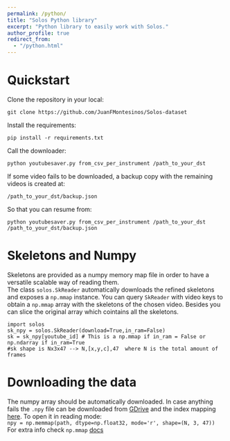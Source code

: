 ```yaml
---
permalink: /python/
title: "Solos Python library"
excerpt: "Python library to easily work with Solos."
author_profile: true
redirect_from: 
  - "/python.html"
---
```


# Quickstart  
Clone the repository in your local: 
```
git clone https://github.com/JuanFMontesinos/Solos-dataset
```
Install the requirements:
```
pip install -r requirements.txt
```
Call the downloader:
```
python youtubesaver.py from_csv_per_instrument /path_to_your_dst
```
If some video fails to be downloaded, a backup copy with the remaining videos is created at:
```
/path_to_your_dst/backup.json
```
So that you can resume from:
```
python youtubesaver.py from_csv_per_instrument /path_to_your_dst /path_to_your_dst/backup.json
```
# Skeletons and Numpy  
Skeletons are provided as a numpy memory map file in order to have a versatile scalable way of reading them.  
The class `solos.SkReader` automatically downloads the refined skeletons and exposes a `np.mmap` instance. You can query `SkReader` with 
video keys to obtain a `np.mmap` array with the skeletons of the chosen video. Besides you can slice the original array which cointains all the skeletons.  

```
import solos
sk_npy = solos.SkReader(download=True,in_ram=False)
sk = sk_npy[youtube_id] # This is a np.mmap if in_ram = False or np.ndarray if in_ram=True
#sk shape is Nx3x47 --> N,[x,y,c],47  where N is the total amount of frames
```

# Downloading the data  
The numpy array should be automatically downloaded. In case anything fails the `.npy` file can be downloaded from [GDrive](https://drive.google.com/file/d/1QRn7KMoJVD342VjpxsQh_uyQPhH2859B/view?usp=sharing) and the index mapping [here](https://drive.google.com/file/d/1vkVDWDcChYaiVjp0PmOgQgZdLIYbWeaV/view?usp=sharing). 
To open it in reading mode:  
`npy = np.memmap(path, dtype=np.float32, mode='r', shape=(N, 3, 47))`  
For extra info check `np.mmap` [docs](https://het.as.utexas.edu/HET/Software/Numpy/reference/generated/numpy.memmap.html)

